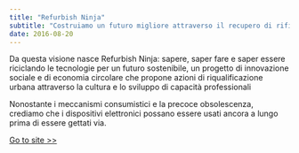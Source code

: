 ```yaml
---
title: "Refurbish Ninja"
subtitle: "Costruiamo un futuro migliore attraverso il recupero di rifiuti elettronici e dando lunga vita alla tecnologia"
date: 2016-08-20
---
```

Da questa visione nasce Refurbish Ninja: sapere, saper fare e saper essere riciclando le tecnologie per un futuro sostenibile, un progetto di innovazione sociale e di economia circolare che propone azioni di riqualificazione urbana attraverso la cultura e lo sviluppo di capacità professionali

Nonostante i meccanismi consumistici e la precoce obsolescenza, crediamo che i dispositivi elettronici possano essere usati ancora a lungo prima di essere gettati via.

<a href="https://refurbishninja.net" class="bottom-2 right-2 text-accent hover:underline">Go to site >></a>